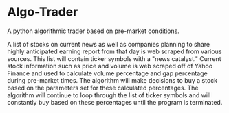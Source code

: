 # Algo-Trader

A python algorithmic trader based on pre-market conditions.

A list of stocks on current news as well as companies planning to share highly anticipated earning report from that day is web scraped from various sources. This list will contain ticker symbols with a "news catalyst." Current stock information such as price and volume is web scraped off of Yahoo Finance and used to calculate volume percentage and gap percentage during pre-market times. The algorithm will make decisions to buy a stock based on the parameters set for these calculated percentages. The algorithm will continue to loop through the list of ticker symbols and will constantly buy based on these percentages until the program is terminated.
